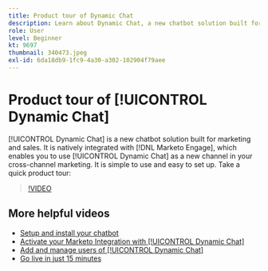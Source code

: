```yaml
---
title: Product tour of Dynamic Chat
description: Learn about Dynamic Chat, a new chatbot solution built for marketing and sales from Adobe.
role: User
level: Beginner
kt: 9697
thumbnail: 340473.jpeg
exl-id: 6da18db9-1fc9-4a30-a302-102904f79aee
---
```

# Product tour of [!UICONTROL Dynamic Chat] 

[!UICONTROL Dynamic Chat]  is a new chatbot solution built for marketing and sales. It is natively integrated with [!DNL Marketo Engage], which enables you to use [!UICONTROL Dynamic Chat]  as a new channel in your cross-channel marketing. It is simple to use and easy to set up. Take a quick product tour:

>[!VIDEO](https://video.tv.adobe.com/v/340473/?quality=12&learn=on)

## More helpful videos

* [Setup and install your chatbot](setup.md)
* [Activate your Marketo Integration with [!UICONTROL Dynamic Chat] ](marketo-integration.md)
* [Add and manage users of [!UICONTROL Dynamic Chat] ](user-management.md)
* [Go live in just 15 minutes](go-live-in-15-minutes.md)

